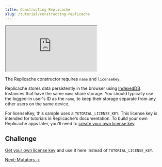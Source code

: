 ```yaml
---
title: Constructing Replicache
slug: /tutorial/constructing-replicache
---
```


<iframe src="https://codesandbox.io/embed/replicache-constructing-zh7uvb?hidenavigation=1&autoresize=1&fontsize=12&hidenavigation=0&theme=light&codemirror=1&view=split"
     style={{'width':'100%','height':'350px', 'border':'1px solid rgb(222,221,221)', 'overflow':'hidden'}}
     title="constructing-replicache"
     allow="accelerometer; ambient-light-sensor; camera; encrypted-media; geolocation; gyroscope; hid; microphone; midi; payment; usb; vr; xr-spatial-tracking"
     sandbox="allow-forms allow-modals allow-popups allow-presentation allow-same-origin allow-scripts"
></iframe>

The Replicache constructor requires `name` and `licenseKey`.

Replicache stores data persistently in the browser using [IndexedDB](https://developer.mozilla.org/en-US/docs/Web/API/IndexedDB_API). Instances that have the same `name` share storage. You should typically use the logged-in user's ID as the `name`, to keep their storage separate from any other users on the same device.

For licenseKey, this sample uses a `TUTORIAL_LICENSE_KEY`. This license key is intended for tutorials in Replicache's documentation. To build your own Replicache apps later, you'll need to [create your own license key](/howto/licensing).

<h2>Challenge</h2>

[Get your own license key](/howto/licensing) and use it here instead of `TUTORIAL_LICENSE_KEY`.

<div style={{fontSize:"1.2em", fontWeight:"bold", marginTop:"3em"}}><a href="/tutorial/adding-mutators">Next: Mutators &rarr;</a></div>
